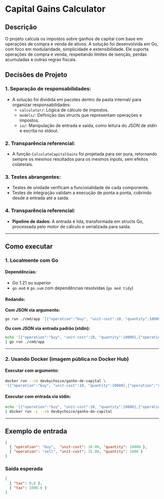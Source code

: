 # Capital Gains Calculator

## Descrição
O projeto calcula os impostos sobre ganhos de capital com base em operações de compra e venda de ativos. A solução foi desenvolvida em Go, com foco em modularidade, simplicidade e extensibilidade. Ele suporta operações de compra e venda, respeitando limites de isenção, perdas acumuladas e outras regras fiscais.

## Decisões de Projeto
### 1. **Separação de responsabilidades:**
- A solução foi dividida em pacotes dentro da pasta internal/ para organizar responsabilidades:
    - `calculator/`: Lógica de cálculo de impostos.
    - `models/`: Definição das structs que representam operações e impostos.
    - `io/`: Manipulação de entrada e saída, como leitura do JSON de stdin e escrita no stdout.
### 2. **Transparência referencial:**
- A função `CalculateCapitalGains` foi projetada para ser pura, retornando sempre os mesmos resultados para os mesmos inputs, sem efeitos colaterais.
### 3. **Testes abrangentes:**
- Testes de unidade verificam a funcionalidade de cada componente.
- Testes de integração validam a execução de ponta a ponta, cobrindo desde a entrada até a saída.
### 4. **Transparência referencial:**
- **Pipeline de dados:** A entrada é lida, transformada em structs Go, processada pelo motor de cálculo e serializada para saída.

---

## Como executar

### 1. Localmente com Go

#### Dependências:
- Go 1.21 ou superior
- `go.mod` e `go.sum` com dependências resolvidas (`go mod tidy`)

#### Rodando:

**Com JSON via argumento:**

```bash
go run ./cmd/app '[{"operation":"buy", "unit-cost":10, "quantity":10000},{"operation":"sell", "unit-cost":25, "quantity":1000}]'
```

**Ou com JSON via entrada padrão (stdin):**

```bash
echo '[{"operation":"buy", "unit-cost":10, "quantity":10000},{"operation":"sell", "unit-cost":25, "quantity":1000}]' \
| go run ./cmd/app
```

---

### 2. Usando Docker (imagem pública no Docker Hub)

#### Executar com argumento:

```bash
docker run --rm devbychoice/ganho-de-capital \
'[{"operation":"buy", "unit-cost":10, "quantity":10000},{"operation":"sell", "unit-cost":25, "quantity":1000}]'
```

#### Executar com entrada via stdin:

```bash
echo '[{"operation":"buy", "unit-cost":10, "quantity":10000},{"operation":"sell", "unit-cost":25, "quantity":1000}]' \
| docker run -i --rm devbychoice/ganho-de-capital
```

---

## Exemplo de entrada

```json
[
  { "operation": "buy",  "unit-cost": 10.00, "quantity": 10000 },
  { "operation": "sell", "unit-cost": 25.00, "quantity": 1000 }
]
```

### Saída esperada

```json
[
  { "tax": 0.0 },
  { "tax": 1000.0 }
]
```

